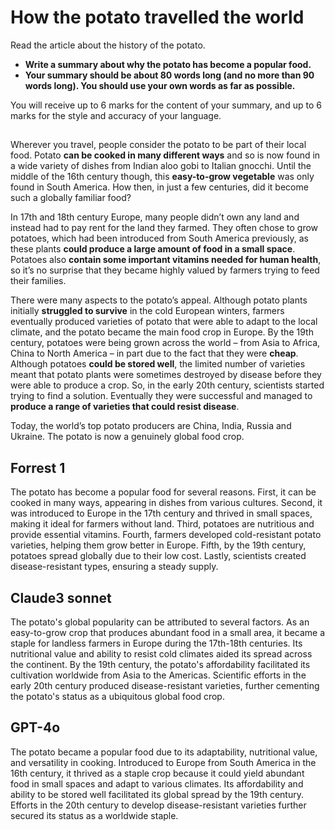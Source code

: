 # How the potato travelled the world
Read the article about the history of the potato.
 - **Write a summary about why the potato has become a popular food.**
 - **Your summary should be about 80 words long (and no more than 90 words long). You
should use your own words as far as possible.**

You will receive up to 6 marks for the content of your summary, and up to 6 marks for the style and
accuracy of your language.

## 
Wherever you travel, people consider the potato to be part of their local food. Potato **can be cooked
in many different ways** and so is now found in a wide variety of dishes from Indian aloo gobi to Italian
gnocchi. Until the middle of the 16th century though, this **easy-to-grow vegetable** was only found in
South America. How then, in just a few centuries, did it become such a globally familiar food?

In 17th and 18th century Europe, many people didn’t own any land and instead had to pay rent for
the land they farmed. They often chose to grow potatoes, which had been introduced from South
America previously, as these plants **could produce a large amount of food in a small space**. Potatoes
also **contain some important vitamins needed for human health**, so it’s no surprise that they became
highly valued by farmers trying to feed their families.

There were many aspects to the potato’s appeal. Although potato plants initially **struggled to survive**
in the cold European winters, farmers eventually produced varieties of potato that were able to
adapt to the local climate, and the potato became the main food crop in Europe. By the 19th century,
potatoes were being grown across the world – from Asia to Africa, China to North America – in part
due to the fact that they were **cheap**. Although potatoes **could be stored well**, the limited number of
varieties meant that potato plants were sometimes destroyed by disease before they were able to
produce a crop. So, in the early 20th century, scientists started trying to find a solution. Eventually
they were successful and managed to **produce a range of varieties that could resist disease**.

Today, the world’s top potato producers are China, India, Russia and Ukraine. The potato is now a
genuinely global food crop.

## Forrest 1
The potato has become a popular food for several reasons. First, it can be cooked in many ways, appearing in dishes from various cultures. Second, it was introduced to Europe in the 17th century and thrived in small spaces, making it ideal for farmers without land. Third, potatoes are nutritious and provide essential vitamins. Fourth, farmers developed cold-resistant potato varieties, helping them grow better in Europe. Fifth, by the 19th century, potatoes spread globally due to their low cost. Lastly, scientists created disease-resistant types, ensuring a steady supply.

## Claude3 sonnet﻿
The potato's global popularity can be attributed to several factors. As an easy-to-grow crop that produces abundant food in a small area, it became a staple for landless farmers in Europe during the 17th-18th centuries. Its nutritional value and ability to resist cold climates aided its spread across the continent. By the 19th century, the potato's affordability facilitated its cultivation worldwide from Asia to the Americas. Scientific efforts in the early 20th century produced disease-resistant varieties, further cementing the potato's status as a ubiquitous global food crop.

## GPT-4o
The potato became a popular food due to its adaptability, nutritional value, and versatility in cooking. Introduced to Europe from South America in the 16th century, it thrived as a staple crop because it could yield abundant food in small spaces and adapt to various climates. Its affordability and ability to be stored well facilitated its global spread by the 19th century. Efforts in the 20th century to develop disease-resistant varieties further secured its status as a worldwide staple.
